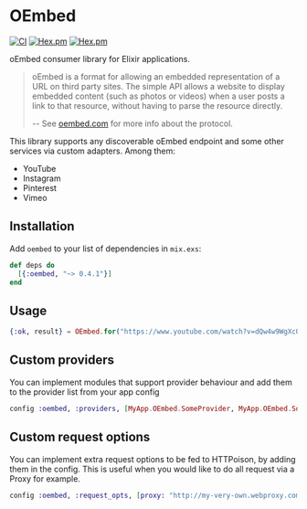 # OEmbed

[![CI](https://github.com/r8/elixir-oembed/workflows/CI/badge.svg)](https://github.com/r8/elixir-oembed/actions?query=workflow%3ACI)
[![Hex.pm](https://img.shields.io/hexpm/v/oembed.svg?style=flat-square)](https://hex.pm/packages/oembed)
[![Hex.pm](https://img.shields.io/hexpm/dt/oembed.svg?style=flat-square)](https://hex.pm/packages/oembed)

oEmbed consumer library for Elixir applications.

> oEmbed is a format for allowing an embedded representation of a URL on third party sites. The simple API allows a website to display embedded content (such as photos or videos) when a user posts a link to that resource, without having to parse the resource directly.
>
> -- See [oembed.com](http://oembed.com) for more info about the protocol.

This library supports any discoverable oEmbed endpoint and some other services via custom adapters.
Among them:

  - YouTube
  - Instagram
  - Pinterest
  - Vimeo

## Installation

Add `oembed` to your list of dependencies in `mix.exs`:

```elixir
def deps do
  [{:oembed, "~> 0.4.1"}]
end
```

## Usage

```elixir
{:ok, result} = OEmbed.for("https://www.youtube.com/watch?v=dQw4w9WgXcQ")
```

## Custom providers

You can implement modules that support provider behaviour and add them to the provider list from your app config

```elixir
config :oembed, :providers, [MyApp.OEmbed.SomeProvider, MyApp.OEmbed.SomeOtherProvider]
```

## Custom request options

You can implement extra request options to be fed to HTTPoison, by adding them in the config. This is useful when you would like to do all request via a Proxy for example.

```elixir
config :oembed, :request_opts, [proxy: "http://my-very-own.webproxy.com:1234", proxy_auth: {"user_name", "password"}]
```
